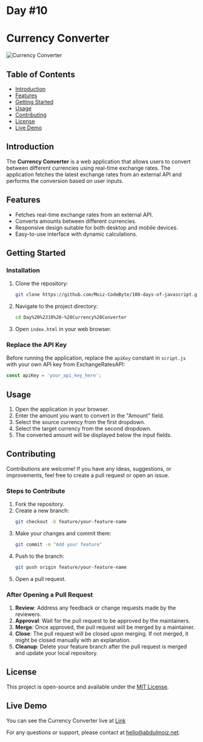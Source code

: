 # Day #10

# Currency Converter

![Currency Converter](screenshot.png)

## Table of Contents
- [Introduction](#introduction)
- [Features](#features)
- [Getting Started](#getting-started)
- [Usage](#usage)
- [Contributing](#contributing)
- [License](#license)
- [Live Demo](#live-demo)

## Introduction
The **Currency Converter** is a web application that allows users to convert between different currencies using real-time exchange rates. The application fetches the latest exchange rates from an external API and performs the conversion based on user inputs.

## Features
- Fetches real-time exchange rates from an external API.
- Converts amounts between different currencies.
- Responsive design suitable for both desktop and mobile devices.
- Easy-to-use interface with dynamic calculations.

## Getting Started

### Installation
1. Clone the repository:
   ```bash
   git clone https://github.com/Moiz-CodeByte/100-days-of-javascript.git
   ```
2. Navigate to the project directory:
   ```bash
   cd Day%20%2310%20-%20Currency%20Converter
   ```
3. Open `index.html` in your web browser.

### Replace the API Key
Before running the application, replace the `apiKey` constant in `script.js` with your own API key from ExchangeRatesAPI:

```javascript
const apiKey = 'your_api_key_here';
```

## Usage
1. Open the application in your browser.
2. Enter the amount you want to convert in the "Amount" field.
3. Select the source currency from the first dropdown.
4. Select the target currency from the second dropdown.
5. The converted amount will be displayed below the input fields.



## Contributing
Contributions are welcome! If you have any ideas, suggestions, or improvements, feel free to create a pull request or open an issue.

### Steps to Contribute
1. Fork the repository.
2. Create a new branch:
   ```bash
   git checkout -b feature/your-feature-name
   ```
3. Make your changes and commit them:
   ```bash
   git commit -m "Add your feature"
   ```
4. Push to the branch:
   ```bash
   git push origin feature/your-feature-name
   ```
5. Open a pull request.

### After Opening a Pull Request
1. **Review**: Address any feedback or change requests made by the reviewers.
2. **Approval**: Wait for the pull request to be approved by the maintainers.
3. **Merge**: Once approved, the pull request will be merged by a maintainer.
4. **Close**: The pull request will be closed upon merging. If not merged, it might be closed manually with an explanation.
5. **Cleanup**: Delete your feature branch after the pull request is merged and update your local repository.

## License
This project is open-source and available under the [MIT License](../LICENSE).

## Live Demo
You can see the Currency Converter live at [Link](https://moiz-codebyte.github.io/100-days-of-javascript/Day%20%2310%20-%20Currency%20Converter/)

For any questions or support, please contact at [hello@abdulmoiz.net](mailto:hello@abdulmoiz.net).


